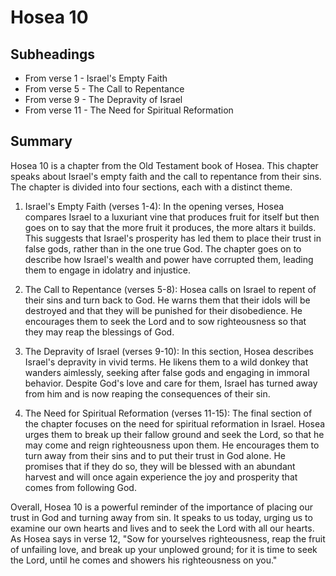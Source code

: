 # Hosea 10

## Subheadings

* From verse 1 - Israel's Empty Faith
* From verse 5 - The Call to Repentance
* From verse 9 - The Depravity of Israel
* From verse 11 - The Need for Spiritual Reformation

## Summary

Hosea 10 is a chapter from the Old Testament book of Hosea. This chapter speaks about Israel's empty faith and the call to repentance from their sins. The chapter is divided into four sections, each with a distinct theme.

1. Israel's Empty Faith (verses 1-4): In the opening verses, Hosea compares Israel to a luxuriant vine that produces fruit for itself but then goes on to say that the more fruit it produces, the more altars it builds. This suggests that Israel's prosperity has led them to place their trust in false gods, rather than in the one true God. The chapter goes on to describe how Israel's wealth and power have corrupted them, leading them to engage in idolatry and injustice.

2. The Call to Repentance (verses 5-8): Hosea calls on Israel to repent of their sins and turn back to God. He warns them that their idols will be destroyed and that they will be punished for their disobedience. He encourages them to seek the Lord and to sow righteousness so that they may reap the blessings of God.

3. The Depravity of Israel (verses 9-10): In this section, Hosea describes Israel's depravity in vivid terms. He likens them to a wild donkey that wanders aimlessly, seeking after false gods and engaging in immoral behavior. Despite God's love and care for them, Israel has turned away from him and is now reaping the consequences of their sin.

4. The Need for Spiritual Reformation (verses 11-15): The final section of the chapter focuses on the need for spiritual reformation in Israel. Hosea urges them to break up their fallow ground and seek the Lord, so that he may come and reign righteousness upon them. He encourages them to turn away from their sins and to put their trust in God alone. He promises that if they do so, they will be blessed with an abundant harvest and will once again experience the joy and prosperity that comes from following God.

Overall, Hosea 10 is a powerful reminder of the importance of placing our trust in God and turning away from sin. It speaks to us today, urging us to examine our own hearts and lives and to seek the Lord with all our hearts. As Hosea says in verse 12, "Sow for yourselves righteousness, reap the fruit of unfailing love, and break up your unplowed ground; for it is time to seek the Lord, until he comes and showers his righteousness on you."